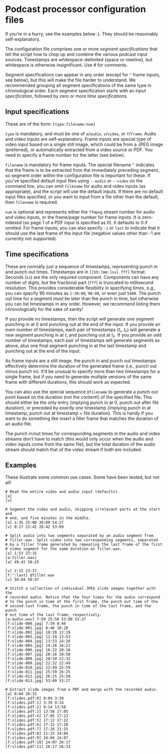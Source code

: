Podcast processor configuration files
=====================================

If you’re in a hurry, see the examples below :). They should be reasonably self-explanatory.

The configuration file comprises one or more *segment specifications* that tell the script how to chop up and combine the various podcast input sources. Timestamps are whitespace-delimited (space or newline), but whitespace is otherwise insignificant. Use # for comments.

Segment specifications can appear in any order (except for `^` frame inputs, see below), but this will make the file harder to understand. We recommended grouping all segment specifications of the same type in chronological order. Each segment specification starts with an *input specification*, followed by zero or more *time specifications*.


Input specifications
--------------------

These are of the form: `[type:filename:num]`

`type` is mandatory, and must be one of `a`/`audio`, `v`/`video`, or `f`/`frame`. Audio and video inputs are self-explanatory. Frame inputs are special type of video input based on a single still image, which could be from a JPEG image (preferred), or automatically extracted from a video source or PDF. You need to specify a frame number for the latter (see below).

`filename` is mandatory for frame inputs. The special filename `^` indicates that the frame is to be extracted from the immediately preceding segment, so segment order within the configuration file is important for these. If you’ve specified default input files using `--audio` or `--video` on the command line, you can omit `filename` for audio and video inputs (as appropriate), and the script will use the default inputs. If there are no default input files specified, or you want to input from a file other than the default, then `filename` is required.

`num` is optional and represents either the `ffmpeg` stream number for audio and video inputs, or the frame/page number for frame inputs. It is zero-indexed (so page 1 of a PDF input is specified as 0). It defaults to 0 if omitted. For frame inputs, you can also specify `-1` or `last` to indicate that it should use the last frame of the input file (negative values other than -1 are currently not supported).


Time specifications
-------------------

These are normally just a sequence of timestamps, representing punch in and punch out times. Timestamps are in `[[hh:]mm:]ss[.fff]` format. Seconds (`ss`) are the only required component. Components can have any number of digits, but the fractional part (`fff`) is truncated to millisecond resolution. This provides considerable flexibility in specifying times, e.g., you can specify 90 minutes as `1:30:00`, `90:00`, or even just `5400`. The punch out time for a segment *must* be later than the punch in time, but otherwise you can list timestamps in any order. However, we recommend listing them chronologically for the sake of sanity!

If you provide no timestamps, then the script will generate one segment punching in at 0 and punching out at the end of the input. If you provide an even number of timestamps, each pair of timestamps (*t₁*, *t₂*) will generate a new segment punching in at *t₁* and punching out at *t₂*. If you provide an odd number of timestamps, each pair of timestamps will generate segments as above, plus one final segment punching in at the last timestamp and punching out at the end of the input.

As frame inputs are a still image, the punch in and punch out timestamps effectively determine the duration of the generated frame (i.e., punch out minus punch in). It’d be unusual to specify more than two timestamps for a single frame, but if you need to generate multiple versions of the same frame with different durations, this should work as expected.

You can also use the special sequence `@filename` to generate a punch out point based on the duration (not the content!) of the specified file. This should either be the only entry (implying punch in at 0, punch out after file duration), or preceded by *exactly one* timestamp (implying punch in at timestamp, punch out at timestamp + file duration). This is handy if you want to do something like insert a filler frame that matches the duration of an audio file.

The punch in/out times for corresponding segments in the audio and video streams don’t have to match (this would only occur when the audio and video inputs come from the same file), but the total duration of the audio stream should match that of the video stream if both are included.


Examples
--------

These illustrate some common use cases. Some have been tested, but not all!


```
# Read the entire video and audio input (defaults).
[a]
[v]
```

```
# Segment the video and audio, skipping irrelevant parts at the start and
# end, and five minutes in the middle.
[a] 1:35 25:00 30:00 54:27
[v] 0:17 23:42 28:42 53:09
```

```
# Split audio into two segments separated by an audio segment from
# filler.wav. Split video into two corresponding segments, separated
# by a filler frame generated by repeating the last frame of the first
# video segment for the same duration as filler.wav.
[a] 1:53 23:15
[a:filler.wav]
[a] 49:42 50:25

[v] 2:15 23:37
[f:^:last] @filler.wav
[v] 50:04 50:47
```

```
# Stitch a collection of individual JPEG slide images together with the
# recorded audio. Notice that the four times for the audio correspond
# to the punch in time of the first frame, the punch out time of the
# second-last frame, the punch in time of the last frame, and the punch
# out time of the last frame, respectively.
[a:audio.wav] 7:59 25:50 53:00 53:27
[f:slide-000.jpg] 7:59 8:46
[f:slide-001.jpg] 8:46 10:28
[f:slide-002.jpg] 10:28 12:19
[f:slide-003.jpg] 12:19 13:53
[f:slide-004.jpg] 13:53 14:26
[f:slide-005.jpg] 14:26 16:22
[f:slide-006.jpg] 16:22 20:16
[f:slide-007.jpg] 20:16 20:50
[f:slide-008.jpg] 20:50 22:32
[f:slide-009.jpg] 22:32 22:49
[f:slide-010.jpg] 22:49 25:59
[f:slide-011.jpg] 25:59 26:25
[f:slide-012.jpg] 26:25 25:50
[f:slide-013.jpg] 53:00 53:27
```

```
# Extract slide images from a PDF and merge with the recorded audio.
[a] 0:04 26:33
[f:slides.pdf:0] 0:04 3:39
[f:slides.pdf:1] 3:39 9:14
[f:slides.pdf:2] 9:14 13:58
[f:slides.pdf:3] 13:58 17:05
[f:slides.pdf:4] 17:05 17:13
[f:slides.pdf:5] 17:13 17:22
[f:slides.pdf:6] 17:22 17:28
[f:slides.pdf:7] 17:28 21:25
[f:slides.pdf:8] 21:25 24:04
[f:slides.pdf:9] 24:04 24:07
[f:slides.pdf:10] 24:07 26:17
[f:slides.pdf:11] 26:17 26:33
```
